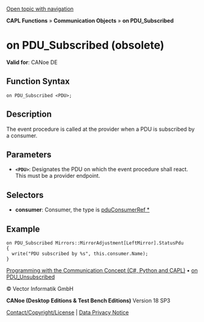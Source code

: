 [Open topic with navigation](../../../../../CANoeDEFamily.htm#Topics/CAPLFunctions/CommunicationObjects/EventProcedures/CAPLfunctionOnPDUSubscribed.md)

**CAPL Functions** » **Communication Objects** » **on PDU_Subscribed**

# on PDU_Subscribed (obsolete)

**Valid for**: CANoe DE

## Function Syntax

```
on PDU_Subscribed <PDU>;
```

## Description

The event procedure is called at the provider when a PDU is subscribed by a consumer.

## Parameters

- **`<PDU>`**: Designates the PDU on which the event procedure shall react. This must be a provider endpoint.

## Selectors

- **consumer**: Consumer, the type is [pduConsumerRef *](../Objects/CAPLfunctionPDUConsumerRef.md)

## Example

```plaintext
on PDU_Subscribed Mirrors::MirrorAdjustment[LeftMirror].StatusPdu
{
  write("PDU subscribed by %s", this.consumer.Name);
}
```

[Programming with the Communication Concept (C#, Python and CAPL)](../../../CANoeCANalyzer/CommunicationConcept/Programming/CCP.md) • [on PDU_Unsubscribed](CAPLfunctionOnPDUUnsubscribed.md)

© Vector Informatik GmbH

**CANoe (Desktop Editions & Test Bench Editions)** Version 18 SP3

[Contact/Copyright/License](../../../Shared/ContactCopyrightLicense.md) | [Data Privacy Notice](https://www.vector.com/int/en/company/get-info/privacy-policy/)